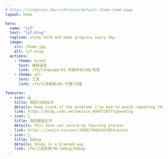 ```yaml
---
# https://vitepress.dev/reference/default-theme-home-page
layout: home

hero:
  name: "lyf"
  text: "lyf-blog"
  tagline: study hard and make progress every day
  image:
    src: /home.jpg
    alt: lyf-blog
  actions:
    - theme: brand
      text: 编程语言
      link: /fe/language/01-页面样式小结/布局
    - theme: alt
      text: 工具
      link: /fe/工具使用/01-代理/代理

features:
  - icon: 💻
    title: 我的CSDN主页
    details: Keep track of the problems I've had to avoid repeating them
    link: https://blog.csdn.net/weixin_60697383?type=blog
  - icon: 📝
    title: 我的掘金主页
    details: This note can record my learning process
    link: https://juejin.cn/user/3589278462651054/posts
  - icon: 📎
    title: Debug
    details: Study in a planned way
    link: /fe/工具使用/02-Debug/Debug
---
```

